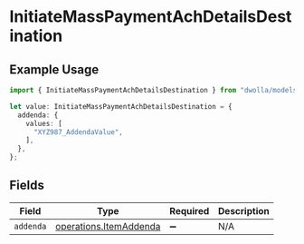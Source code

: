 # InitiateMassPaymentAchDetailsDestination

## Example Usage

```typescript
import { InitiateMassPaymentAchDetailsDestination } from "dwolla/models/operations";

let value: InitiateMassPaymentAchDetailsDestination = {
  addenda: {
    values: [
      "XYZ987_AddendaValue",
    ],
  },
};
```

## Fields

| Field                                                            | Type                                                             | Required                                                         | Description                                                      |
| ---------------------------------------------------------------- | ---------------------------------------------------------------- | ---------------------------------------------------------------- | ---------------------------------------------------------------- |
| `addenda`                                                        | [operations.ItemAddenda](../../models/operations/itemaddenda.md) | :heavy_minus_sign:                                               | N/A                                                              |